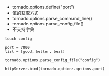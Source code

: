 - tornado,options.define("port")
- 值的获取方式
- tornado.options.parse_command_line()
- tornado.options.parse_config_file()
- 不支持字典

```
touch config

port = 7000
list = [good, better, best]
```



```
tornado.options.parse_config_file("config")

httpServer.bind(tornado.options.options.port)

```

